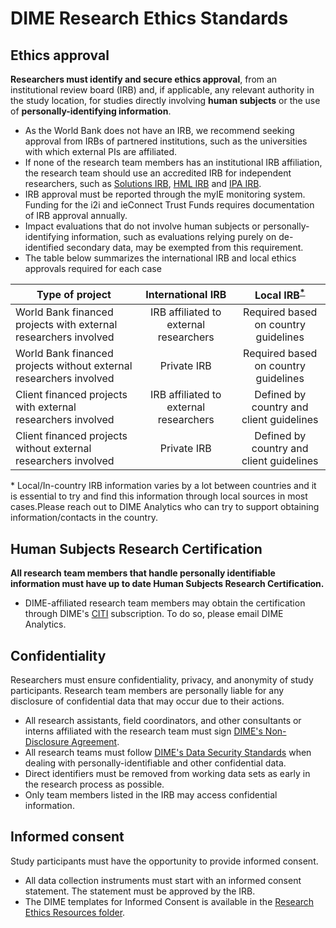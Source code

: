 # DIME Research Ethics Standards

## Ethics approval

**Researchers must identify and secure ethics approval**, from an institutional review board (IRB) and, if applicable, any relevant authority in the study location, for studies directly involving **human subjects** or the use of **personally-identifying information**.
- As the World Bank does not have an IRB, we recommend seeking approval from IRBs of partnered institutions, such as the universities with which external PIs are affiliated.
- If none of the research team members has an institutional IRB affiliation, the research team should use an accredited IRB for independent researchers, such as [Solutions IRB](https://www.solutionsirb.com), [HML IRB](https://www.healthmedialabirb.com/) and [IPA IRB](https://www.poverty-action.org/researchers/working-with-ipa/irb).
- IRB approval must be reported through the myIE monitoring system. Funding for the i2i and ieConnect Trust Funds requires documentation of IRB approval annually.
- Impact evaluations that do not involve human subjects or personally-identifying information, such as evaluations relying purely on de-identified secondary data, may be exempted from this requirement.
- The table below summarizes the international IRB and local ethics approvals required for each case

|     Type of project   |        International IRB     | Local IRB<sup>[*](#myfootnote1)</sup> |
| ------------- |:-------------:| :-----:|
| World Bank financed projects with external researchers involved    | IRB affiliated to external researchers |  Required based on country guidelines|
|  World Bank financed projects without external researchers involved     |    Private IRB   |  Required based on country guidelines  |
| Client financed projects with external researchers involved  |     IRB affiliated to external researchers |   Defined by country and client guidelines   |
| Client financed projects without external researchers involved  |     Private IRB |   Defined by country and client guidelines  |

<a name="myfootnote1">*</a> Local/In-country IRB information varies by a lot between countries and it is essential to try and find this information through local sources in most cases.Please reach out to DIME Analytics who can try to support obtaining information/contacts in the country. 

## Human Subjects Research Certification
**All research team members that handle personally identifiable information must have up to date Human Subjects Research Certification.**
- DIME-affiliated research team members may obtain the certification through DIME's [CITI](https://duckduckgo.com/?t=ffab&q=citi+human+subjects+training&ia=web) subscription. To do so, please email DIME Analytics.

## Confidentiality
Researchers must ensure confidentiality, privacy, and anonymity of study participants. Research team members are personally liable for any disclosure of confidential data that may occur due to their actions.
- All research assistants, field coordinators, and other consultants or interns affiliated with the research team must sign [DIME's Non-Disclosure Agreement](https://github.com/worldbank/dime-standards/blob/master/dime-research-standards/pillar-4-data-security/data-security-resources/dime-data-nda-mou.md).
- All research teams must follow [DIME's Data Security Standards](https://github.com/worldbank/dime-standards/tree/master/dime-research-standards/pillar-4-data-security) when dealing with personally-identifiable and other confidential data.
- Direct identifiers must be removed from working data sets as early in the research process as possible.
- Only team members listed in the IRB may access confidential information.

## Informed consent
Study participants must have the opportunity to provide informed consent.
- All data collection instruments must start with an informed consent statement. The statement must be approved by the IRB.
- The DIME templates for Informed Consent is available in the [Research Ethics Resources folder](https://github.com/worldbank/dime-standards/tree/master/dime-research-standards/pillar-1-research-ethics/research-ethics-resources).
